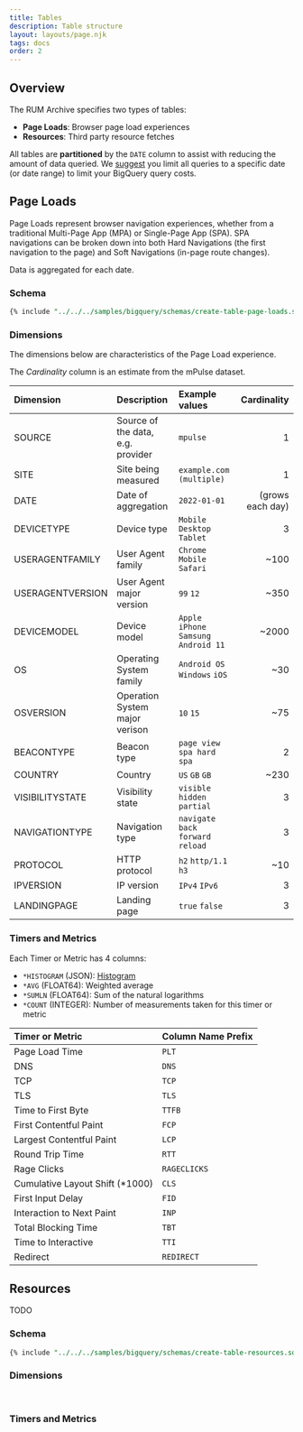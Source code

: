 ```yaml
---
title: Tables
description: Table structure
layout: layouts/page.njk
tags: docs
order: 2
---
```


## Overview

The RUM Archive specifies two types of tables:

* **Page Loads**: Browser page load experiences
* **Resources**: Third party resource fetches

All tables are **partitioned** by the `DATE` column to assist with reducing the amount of data queried.  We [suggest](/docs/tips) you limit all queries to a specific date (or date range) to limit your BigQuery query costs.

## Page Loads

Page Loads represent browser navigation experiences, whether from a traditional Multi-Page App (MPA) or Single-Page App (SPA).  SPA navigations can be broken down into both Hard Navigations (the first navigation to the page) and Soft Navigations (in-page route changes).

Data is aggregated for each date.

### Schema

```sql
{% include "../../../samples/bigquery/schemas/create-table-page-loads.sql" %}
```

### Dimensions

The dimensions below are characteristics of the Page Load experience.

The _Cardinality_ column is an estimate from the mPulse dataset.

| Dimension        | Description                       | Example values                      |      Cardinality |
|:-----------------|:----------------------------------|:------------------------------------|-----------------:|
| SOURCE           | Source of the data, e.g. provider | `mpulse`                            |                1 |
| SITE             | Site being measured               | `example.com` `(multiple)`          |                1 |
| DATE             | Date of aggregation               | `2022-01-01`                        | (grows each day) |
| DEVICETYPE       | Device type                       | `Mobile` `Desktop` `Tablet`         |                3 |
| USERAGENTFAMILY  | User Agent family                 | `Chrome` `Mobile Safari`            |             ~100 |
| USERAGENTVERSION | User Agent major version          | `99` `12`                           |             ~350 |
| DEVICEMODEL      | Device model                      | `Apple iPhone` `Samsung Android 11` |            ~2000 |
| OS               | Operating System family           | `Android OS` `Windows` `iOS`        |              ~30 |
| OSVERSION        | Operation System major verison    | `10` `15`                           |              ~75 |
| BEACONTYPE       | Beacon type                       | `page view` `spa hard` `spa`        |                2 |
| COUNTRY          | Country                           | `US` `GB` `GB`                      |             ~230 |
| VISIBILITYSTATE  | Visibility state                  | `visible` `hidden` `partial`        |                3 |
| NAVIGATIONTYPE   | Navigation type                   | `navigate` `back forward` `reload`  |                3 |
| PROTOCOL         | HTTP protocol                     | `h2` `http/1.1` `h3`                |              ~10 |
| IPVERSION        | IP version                        | `IPv4` `IPv6`                       |                3 |
| LANDINGPAGE      | Landing page                      | `true` `false`                      |                3 |

### Timers and Metrics

Each Timer or Metric has 4 columns:

* `*HISTOGRAM` (JSON): [Histogram](/docs/methodology#histogram-format)
* `*AVG` (FLOAT64): Weighted average
* `*SUMLN` (FLOAT64): Sum of the natural logarithms
* `*COUNT` (INTEGER): Number of measurements taken for this timer or metric

| Timer or Metric                 | Column Name Prefix |
|:--------------------------------|:-------------------|
| Page Load Time                  | `PLT`              |
| DNS                             | `DNS`              |
| TCP                             | `TCP`              |
| TLS                             | `TLS`              |
| Time to First Byte              | `TTFB`             |
| First Contentful Paint          | `FCP`              |
| Largest Contentful Paint        | `LCP`              |
| Round Trip Time                 | `RTT`              |
| Rage Clicks                     | `RAGECLICKS`       |
| Cumulative Layout Shift (*1000) | `CLS`              |
| First Input Delay               | `FID`              |
| Interaction to Next Paint       | `INP`              |
| Total Blocking Time             | `TBT`              |
| Time to Interactive             | `TTI`              |
| Redirect                        | `REDIRECT`         |

## Resources

TODO

### Schema

```sql
{% include "../../../samples/bigquery/schemas/create-table-resources.sql" %}
```

### Dimensions
​
### Timers and Metrics

